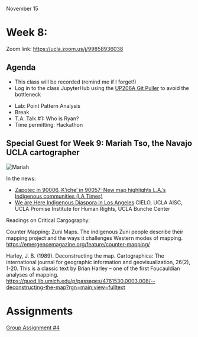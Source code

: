 November 15
# Week 8: 

Zoom link: https://ucla.zoom.us/j/99858936038

## Agenda
*   This class will be recorded (remind me if I forget!)
*   Log in to the class JupyterHub using the [UP206A Git Puller](https://jupyter.idre.ucla.edu/hub/user-redirect/git-pull?repo=https%3A%2F%2Fgithub.com%2Fyohman%2F21F-UP206A&urlpath=lab%2Ftree%2F21F-UP206A%2F&branch=master) to avoid the bottleneck
- Lab: Point Pattern Analysis
- Break
- T.A. Talk #1: Who is Ryan?
- Time permitting: Hackathon

## Special Guest for Week 9: Mariah Tso, the Navajo UCLA cartographer
![Mariah](https://milliondollarhoods.pre.ss.ucla.edu/wp-content/uploads/sites/96/2019/10/Mtso_photo-845x684.jpg) 

In the news:
- [Zapotec in 90006, K’iche’ in 90057: New map highlights L.A.’s Indigenous communities (LA Times)](https://www.latimes.com/california/story/2021-07-07/la-me-indigenous-map-los-angeles)
- [We are Here Indigenous Diaspora in Los Angeles](https://storymaps.arcgis.com/stories/618560a29f2a402faa2f5dd9ded0cc65) 
CIELO, UCLA AISC, UCLA Promise Institute for Human Rights, UCLA Bunche Center

Readings on Critical Cargography:

Counter Mapping: Zuni Maps. The indigenous Zuni people describe their mapping project and the ways it challenges Western modes of mapping.
https://emergencemagazine.org/feature/counter-mapping/  

Harley, J. B. (1989). Deconstructing the map. Cartographica: The international journal for geographic information and geovisualization, 26(2), 1-20. This is a classic text by Brian Harley – one of the first Foucauldian analyses of mapping.
https://quod.lib.umich.edu/p/passages/4761530.0003.008/--deconstructing-the-map?rgn=main;view=fulltext

# Assignments

[Group Assignment #4](https://github.com/yohman/21F-UP206A/blob/master/Group%20Assignments/GroupAssignment4.md)
